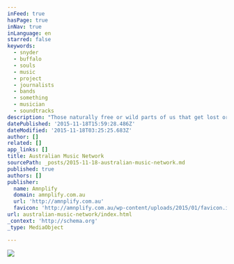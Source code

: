 ```yaml
---
inFeed: true
hasPage: true
inNav: true
inLanguage: en
starred: false
keywords:
  - snyder
  - buffalo
  - souls
  - music
  - project
  - journalists
  - bands
  - something
  - musician
  - soundtracks
description: "Those naturally free or wild parts of us that get lost or pushed out is what Dan Snyder's alternative side project, Buffalo Souls stands for."
datePublished: '2015-11-18T15:59:28.486Z'
dateModified: '2015-11-18T03:25:25.683Z'
author: []
related: []
app_links: []
title: Australian Music Network
sourcePath: _posts/2015-11-18-australian-music-network.md
published: true
authors: []
publisher:
  name: Amnplify
  domain: amnplify.com.au
  url: 'http://amnplify.com.au'
  favicon: 'http://amnplify.com.au/wp-content/uploads/2015/01/favicon.ico'
url: australian-music-network/index.html
_context: 'http://schema.org'
_type: MediaObject

---
```

![](https://the-grid-user-content.s3-us-west-2.amazonaws.com/fc02a81c-aa2a-468d-93a5-9338fc0fc875.png)